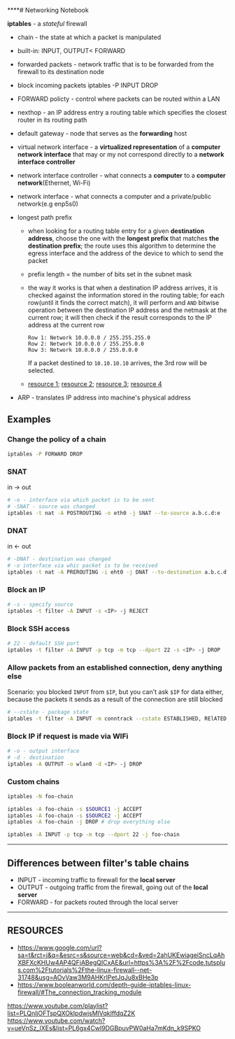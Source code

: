 ****# Networking Notebook

**iptables** - a _stateful_ firewall

* chain - the state at which a packet is manipulated

* built-in: INPUT, OUTPUT< FORWARD

* forwarded packets - network traffic that is to be forwarded from the firewall to its destination node

* block incoming packets
iptables -P INPUT DROP

* FORWARD policty - control where packets can be routed within a LAN

* nexthop - an IP address entry a routing table which specifies the closest router in its routing path

* default gateway - node that serves as the **forwarding** host

* virtual network interface - a **virtualized representation** of a **computer network interface** that may or my not correspond directly to a **network interface controller**

* network interface controller - what connects a **computer** to a **computer network**(Ethernet, Wi-Fi)

* network interface - what connects a computer and a private/public network(e.g enp5s0)

* longest path prefix 
  * when looking for a routing table entry for a given **destination address**, choose the one with the **longest prefix** that matches **the destination prefix**; the route uses this algorithm to determine the egress interface and the address of the device to which to send the packet
  * prefix length = the number of bits set in the subnet mask
  * the way it works is that when a destination IP address arrives, it is checked against the information stored in the routing table; for each row(until it finds the correct match), it will perform and `AND` bitwise operation between the destination IP address and the netmask at the current row; it will then check if the result corresponds to the IP address at the current row
    ```
    Row 1: Network 10.0.0.0 / 255.255.255.0
    Row 2: Network 10.0.0.0 / 255.255.0.0
    Row 3: Network 10.0.0.0 / 255.0.0.0
    ```

    If a packet destined to `10.10.10.10` arrives, the 3rd row will be selected.

  * [resource 1](https://www.juniper.net/documentation/en_US/junos/topics/reference/configuration-statement/longest-match-next-hop-edit-static-routing-options.html); [resource 2](https://community.cisco.com/t5/switching/please-explain-how-the-longest-prefix-matching-works/td-p/2891235); [resource 3](https://unix.stackexchange.com/a/101523); [resource 4](https://www.thegeekstuff.com/2012/04/route-examples/)

* ARP - translates IP address into machine's physical address

## Examples

### Change the policy of a chain

```sh
iptables -P FORWARD DROP
```

### SNAT

in -> out

```sh
# -o - interface via which packet is to be sent
# -SNAT - source was changed
iptables -t nat -A POSTROUTING -o eth0 -j SNAT --to-source a.b.c.d:e
```

### DNAT

in <- out

```sh
# -DNAT - destination was changed
# -o interface via whic packet is to be received
iptables -t nat -A PREROUTING -i eht0 -j DNAT --to-destination a.b.c.d:e
```

### Block an IP
 
```sh
# -s - specify source
iptables -t filter -A INPUT -s <IP> -j REJECT
```

### Block SSH access

```sh
# 22 - default SSH port
iptables -t filter -A INPUT -p tcp -m tcp --dport 22 -s <IP> -j DROP
```

### Allow packets from an established connection, deny anything else

Scenario: you blocked `INPUT` from `$IP`, but you can't ask `$IP` for data either, because the packets it sends as a result of the connection are still blocked

```sh
# --cstate - package state
iptables -t filter -A INPUT -m conntrack --cstate ESTABLISHED, RElATED -j ACCEPT
```

### Block IP if request is made via WIFi

```sh
# -o - output interface
# -d - destination
iptables -A OUTPUT -o wlan0 -d <IP> -j DROP
```

### Custom chains

```sh
iptables -N foo-chain

iptables -A foo-chain -s $SOURCE1 -j ACCEPT
iptables -A foo-chain -s $SOURCE2 -j ACCEPT
iptables -A foo-chain -j DROP # drop everything else

iptables -A INPUT -p tcp -m tcp --dport 22 -j foo-chain
```

---

## Differences between filter's table chains

* INPUT - incoming traffic to firewall for the **local server**
* OUTPUT - outgoing traffic from the firewall, going out of the **local server**
* FORWARD - for packets routed through the local server

---

## RESOURCES

* https://www.google.com/url?sa=t&rct=j&q=&esrc=s&source=web&cd=&ved=2ahUKEwiageiSncLqAhXBFXcKHUw4AP4QFjABegQICxAE&url=https%3A%2F%2Fcode.tutsplus.com%2Ftutorials%2Fthe-linux-firewall--net-31748&usg=AOvVaw3M9AHKrIPetJqJu8xBHe3p
* https://www.booleanworld.com/depth-guide-iptables-linux-firewall/#The_connection_tracking_module

https://www.youtube.com/playlist?list=PLQnljOFTspQXOkIpdwjsMlVqkIffdqZ2K
https://www.youtube.com/watch?v=ueVnSz_lXEs&list=PL6gx4Cwl9DGBpuvPW0aHa7mKdn_k9SPKO
